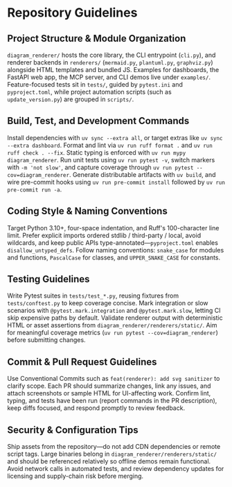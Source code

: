 # Repository Guidelines

## Project Structure & Module Organization
`diagram_renderer/` hosts the core library, the CLI entrypoint (`cli.py`), and renderer backends in `renderers/` (`mermaid.py`, `plantuml.py`, `graphviz.py`) alongside HTML templates and bundled JS. Examples for dashboards, the FastAPI web app, the MCP server, and CLI demos live under `examples/`. Feature-focused tests sit in `tests/`, guided by `pytest.ini` and `pyproject.toml`, while project automation scripts (such as `update_version.py`) are grouped in `scripts/`.

## Build, Test, and Development Commands
Install dependencies with `uv sync --extra all`, or target extras like `uv sync --extra dashboard`. Format and lint via `uv run ruff format .` and `uv run ruff check . --fix`. Static typing is enforced with `uv run mypy diagram_renderer`. Run unit tests using `uv run pytest -v`, switch markers with `-m 'not slow'`, and capture coverage through `uv run pytest --cov=diagram_renderer`. Generate distributable artifacts with `uv build`, and wire pre-commit hooks using `uv run pre-commit install` followed by `uv run pre-commit run -a`.

## Coding Style & Naming Conventions
Target Python 3.10+, four-space indentation, and Ruff's 100-character line limit. Prefer explicit imports ordered stdlib / third-party / local, avoid wildcards, and keep public APIs type-annotated—`pyproject.toml` enables `disallow_untyped_defs`. Follow naming conventions: `snake_case` for modules and functions, `PascalCase` for classes, and `UPPER_SNAKE_CASE` for constants.

## Testing Guidelines
Write Pytest suites in `tests/test_*.py`, reusing fixtures from `tests/conftest.py` to keep coverage concise. Mark integration or slow scenarios with `@pytest.mark.integration` and `@pytest.mark.slow`, letting CI skip expensive paths by default. Validate renderer output with deterministic HTML or asset assertions from `diagram_renderer/renderers/static/`. Aim for meaningful coverage metrics (`uv run pytest --cov=diagram_renderer`) before submitting changes.

## Commit & Pull Request Guidelines
Use Conventional Commits such as `feat(renderer): add svg sanitizer` to clarify scope. Each PR should summarize changes, link any issues, and attach screenshots or sample HTML for UI-affecting work. Confirm lint, typing, and tests have been run (report commands in the PR description), keep diffs focused, and respond promptly to review feedback.

## Security & Configuration Tips
Ship assets from the repository—do not add CDN dependencies or remote script tags. Large binaries belong in `diagram_renderer/renderers/static/` and should be referenced relatively so offline demos remain functional. Avoid network calls in automated tests, and review dependency updates for licensing and supply-chain risk before merging.

